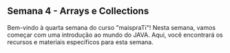 ## Semana 4 - Arrays e Collections

Bem-vindo à quarta semana do curso "maispraTi"! Nesta semana, vamos começar com uma introdução ao mundo do JAVA. Aqui, você encontrará os recursos e materiais específicos para esta semana.
